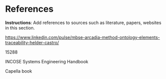 # References

**Instructions**: Add references to sources such as literature, papers, websites in this section.

https://www.linkedin.com/pulse/mbse-arcadia-method-ontology-elements-traceability-helder-castro/

15288

INCOSE Systems Engineering Handbook

Capella book

